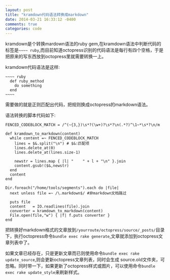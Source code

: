 ```yaml
---
layout: post
title: "kramdown代码语法转换成markdown"
date: 2014-03-21 16:33:12 -0400
comments: true
categories: code
---
```



kramdown是个转换mardown语法的ruby gem,在kramdown语法中判断代码的标签是`~~~~ ruby`,而目前知道octopress识别的代码语法是每行有四个空格，于是把原来的写东西放到octopress里就需要转换一上。

kramdown代码语法是这样:

    ~~~~ ruby
      def ruby_method
        do something
      end
    ~~~~

需要做的就是正则匹配出代码，把规则换成octopress的markdown语法。

语法转换的脚本代码如下:

    FENCED_CODEBLOCK_MATCH = /^(~{3,})\s*?(\w+)?\s*?\n(.*?)^\1~*\s*?\n/m

    def kramdown_to_markdown(content)
      while content =~ FENCED_CODEBLOCK_MATCH
        lines = $&.split("\n") # $&:匹配项
        lines.delete_at(0)
        lines.delete_at(lines.size-1)

        newstr = lines.map { |l| "    " + l + "\n" }.join
        content.gsub!($&,newstr)
      end
      content
    end

    Dir.foreach("/home/tools/segments").each do |file|
      next unless file =~ /\.markdown$/ #非markdown文档路过

      puts file
      content   = IO.readlines(file).join
      converter = kramdown_to_markdown(content)
      File.open(file,"w") { |f| f.puts converter }
    end

把转换好markdown格式的文章放到`/yourroute/octopress/source/_posts/`目录下，执行octopress命令`bundle exec rake generate`,文章就添加到octopress文章列表中了。

如果文章已经存在，只是更新文章而已则使用命令`bundle exec rake update_source`,则会更新octopress文章列表，同时会生成 source.old文件夹，可忽略。同时带一下，如果更新了octopress样式或图片，可以使用命令`bundle exec rake update_style`来刷新样式。
